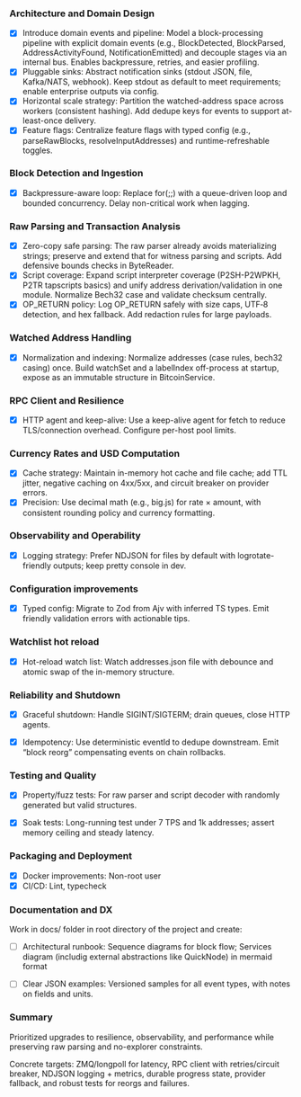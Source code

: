 ### Architecture and Domain Design

- [x] Introduce domain events and pipeline: Model a block-processing pipeline with explicit domain events (e.g., BlockDetected, BlockParsed, AddressActivityFound, NotificationEmitted) and decouple stages via an internal bus. Enables backpressure, retries, and easier profiling.
- [x] Pluggable sinks: Abstract notification sinks (stdout JSON, file, Kafka/NATS, webhook). Keep stdout as default to meet requirements; enable enterprise outputs via config.
- [x] Horizontal scale strategy: Partition the watched-address space across workers (consistent hashing). Add dedupe keys for events to support at-least-once delivery.
- [x] Feature flags: Centralize feature flags with typed config (e.g., parseRawBlocks, resolveInputAddresses) and runtime-refreshable toggles.

### Block Detection and Ingestion

- [x] Backpressure-aware loop: Replace for(;;) with a queue-driven loop and bounded concurrency. Delay non-critical work when lagging.

### Raw Parsing and Transaction Analysis

- [x] Zero-copy safe parsing: The raw parser already avoids materializing strings; preserve and extend that for witness parsing and scripts. Add defensive bounds checks in ByteReader.
- [x] Script coverage: Expand script interpreter coverage (P2SH-P2WPKH, P2TR tapscripts basics) and unify address derivation/validation in one module. Normalize Bech32 case and validate checksum centrally.
- [x] OP_RETURN policy: Log OP_RETURN safely with size caps, UTF‑8 detection, and hex fallback. Add redaction rules for large payloads.

### Watched Address Handling

- [x] Normalization and indexing: Normalize addresses (case rules, bech32 casing) once. Build watchSet and a labelIndex off-process at startup, expose as an immutable structure in BitcoinService.

### RPC Client and Resilience

- [x] HTTP agent and keep-alive: Use a keep-alive agent for fetch to reduce TLS/connection overhead. Configure per-host pool limits.

### Currency Rates and USD Computation

- [x] Cache strategy: Maintain in-memory hot cache and file cache; add TTL jitter, negative caching on 4xx/5xx, and circuit breaker on provider errors.
- [x] Precision: Use decimal math (e.g., big.js) for rate × amount, with consistent rounding policy and currency formatting.

### Observability and Operability

- [X] Logging strategy: Prefer NDJSON for files by default with logrotate-friendly outputs; keep pretty console in dev.

### Configuration improvements

- [x] Typed config: Migrate to Zod from Ajv with inferred TS types. Emit friendly validation errors with actionable tips.

### Watchlist hot reload
- [x] Hot-reload watch list: Watch addresses.json file with debounce and atomic swap of the in-memory structure.

### Reliability and Shutdown

- [x] Graceful shutdown: Handle SIGINT/SIGTERM; drain queues, close HTTP agents.
- [x] Idempotency: Use deterministic eventId to dedupe downstream. Emit “block reorg” compensating events on chain rollbacks.



### Testing and Quality

- [x] Property/fuzz tests: For raw parser and script decoder with randomly generated but valid structures.
- [x] Soak tests: Long-running test under 7 TPS and 1k addresses; assert memory ceiling and steady latency.


### Packaging and Deployment

- [x] Docker improvements: Non-root user
- [x] CI/CD: Lint, typecheck

### Documentation and DX

Work in docs/ folder in root directory of the project and create:

- [ ] Architectural runbook: Sequence diagrams for block flow; Services diagram (includig external abstractions like QuickNode) in mermaid format
- [ ] Clear JSON examples: Versioned samples for all event types, with notes on fields and units.


### Summary

Prioritized upgrades to resilience, observability, and performance while preserving raw parsing and no-explorer constraints.

Concrete targets: ZMQ/longpoll for latency, RPC client with retries/circuit breaker, NDJSON logging + metrics, durable progress state, provider fallback, and robust tests for reorgs and failures.